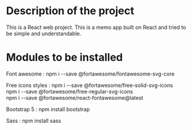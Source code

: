 # Description of the project
This is a React web project. This is a memo app built on React and tried to be simple and understandable.

# Modules to be installed
Font awesome :
npm i --save @fortawesome/fontawesome-svg-core

Free icons styles :
npm i --save @fortawesome/free-solid-svg-icons\
npm i --save @fortawesome/free-regular-svg-icons\
npm i --save @fortawesome/react-fontawesome@latest

Bootstrap 5 :
npm install bootstrap

Sass :
npm install sass